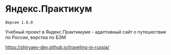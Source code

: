 # Яндекс.Практикум

`Версия 1.0.0`

Учебный проект в Яндекс.Практимуме - адаптивный сайт о путешествии по России, верстка по БЭМ

 https://shiryaev-dev.github.io/traveling-in-russia/


